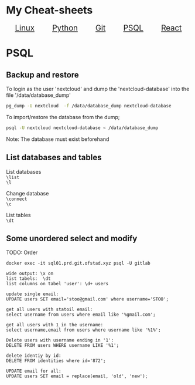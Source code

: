 # My Cheat-sheets

<style>
    a   {font-size:1.5em}
</style>
<div style='display:flex; justify-content:space-around;'>
    <a href="linux">
        Linux
    </a>
    <a href="python">
        Python
    </a>
    <a href="git">
        Git
    </a><a href="psql">
        PSQL
    </a>
    <a href="react">
        React
    </a>
</div>

# PSQL

## Backup and restore

To login as the user 'nextcloud' and dump the 'nextcloud-database' into the file '/data/database_dump'
```bash
pg_dump -U nextcloud  -f /data/database_dump nextcloud-database
```

To import/restore the database from the dump;
```bash
psql -U nextcloud nextcloud-database < /data/database_dump
```
Note: The database must exist beforehand

## List databases and tables

List databases  
`\list`  
`\l`  

Change database  
`\connect`  
`\c`  

List tables  
`\dt`  

## Some unordered select and modify
TODO: Order
```psql
docker exec -it sql01.prd.git.ofstad.xyz psql -U gitlab

wide output: \x on
list tabels:  \dt
list columns on tabel 'user': \d+ users

update single email:
UPDATE users SET email='stoo@gmail.com' where username='STOO';

get all users with statoil email:
select username from users where email like '%gmail.com';

get all users with 1 in the username:
select username,email from users where username like '%1%';

Delete users with username ending in '1':
DELETE FROM users WHERE username LIKE '%1';

delete identiy by id:
DELETE FROM identities where id='872';

UPDATE email for all:
UPDATE users SET email = replace(email, 'old', 'new');
```
